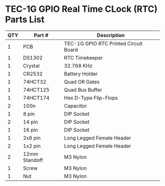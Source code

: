 # TEC-1G GPIO Real Time CLock (RTC) Parts List

| QTY | Part # | Description |
|---|---|---|
| 1 | PCB | TEC-1G GPIO RTC Printed Circuit Board |
| 1 | DS1302 | RTC Timekeeper |
| 1 | Crystal | 32.768 KHz |
| 1 | CR2532 | Battery Holder |
| 1 | 74HCT32 | Quad OR Gates |
| 1 | 74HCT125 | Quad Bus Buffer |
| 1 | 74HCT174 | Hex D-Type Flip-Flops |
| 2 | 100n | Capacitor |
| 1 | 8 pin | DIP Socket |
| 2 | 14 pin | DIP Socket |
| 1 | 16 pin | DIP Socket |
| 1 | 2x8 pin | Long Legged Female Header |
| 2 | 1x2 pin | Long Legged Female Header |
| 2 | 12mm Standoff | M3 Nylon |
| 1 | Screw | M3 Nylon |
| 1 | Nut | M3 Nylon |
